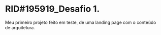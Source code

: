 # RID#195919_Desafio 1.
 Meu primeiro projeto feito em teste, de uma landing page com o conteúdo de arquitetura.
